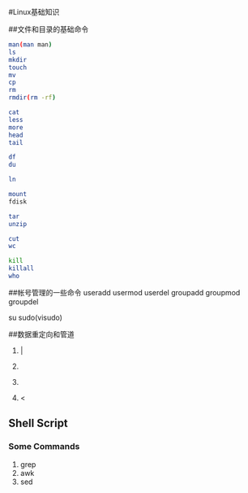 #Linux基础知识

##文件和目录的基础命令
```bash
man(man man)
ls
mkdir
touch
mv
cp
rm
rmdir(rm -rf)

cat
less 
more
head
tail

df
du

ln

mount
fdisk

tar
unzip

cut
wc

kill
killall
who
```
##帐号管理的一些命令
useradd
usermod
userdel
groupadd
groupmod
groupdel

su
sudo(visudo)
 
##数据重定向和管道
1. |
2. >> 
3. >
4. <

## Shell Script
### Some Commands
1. grep
2. awk
3. sed
